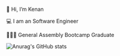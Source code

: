 👋 Hi, I’m Kenan  

💻 I am an Software Engineer

👨🏽‍🎓 General Assembly Bootcamp Graduate

![Anurag's GitHub stats](https://github-readme-stats.vercel.app/api?username=feinin&theme=rose_pine&show_icons=true)
